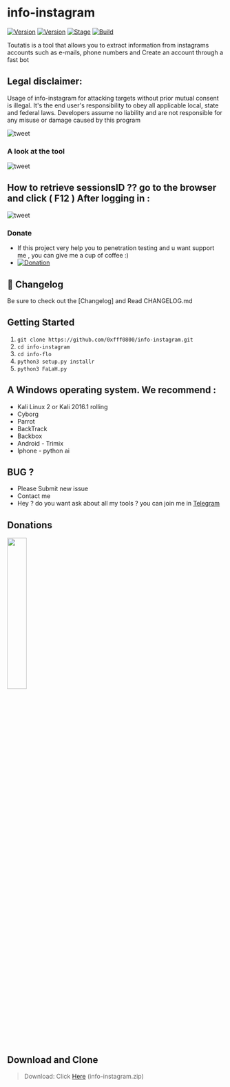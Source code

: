 # info-instagram

[![Version](https://img.shields.io/badge/Brutesploit-1.1.0-brightgreen.svg?maxAge=259200)]()
[![Version](https://img.shields.io/badge/Codename-Pretty-red.svg?maxAge=259200)]()
[![Stage](https://img.shields.io/badge/Release-Stable-brightgreen.svg)]()
[![Build](https://img.shields.io/badge/Supported_OS-Linux-orange.svg)]()

Toutatis is a tool that allows you to extract information from instagrams accounts such as e-mails, phone numbers and 
Create an account through a fast bot

## Legal disclaimer:

Usage of info-instagram for attacking targets without prior mutual consent is illegal. It's the end user's responsibility to obey all applicable local, state and federal laws. Developers assume no liability and are not responsible for any misuse or damage caused by this program 

![tweet](https://media1.tenor.com/images/07988c63e7f4730bd4f5ac57d42440c5/tenor.gif)

### A look at the tool

![tweet](https://www7.0zz0.com/2020/06/21/04/371009251.png)

## How to retrieve sessionsID ?? go to the browser and click ( F12 ) After logging in :
![tweet](https://www6.0zz0.com/2020/06/21/04/887280110.png)

### Donate
- If this project very help you to penetration testing  and u want support me , you can give me a cup of coffee :)
- [![Donation](https://img.shields.io/badge/bitcoin-donate-yellow.svg)](https://www.up-00.com/i/00176/4gu5yi4fwmgt.jpg)


## :scroll: Changelog
Be sure to check out the [Changelog] and Read CHANGELOG.md

## Getting Started
1. ```git clone https://github.com/0xfff0800/info-instagram.git```
2. ```cd info-instagram```
3. ```cd info-flo```
4. ```python3 setup.py installr ```
5. ```python3 FaLaH.py ```


## A Windows operating system. We recommend :
- Kali Linux 2 or Kali 2016.1 rolling 
- Cyborg
- Parrot 
- BackTrack 
- Backbox  
- Android - Trimix
- Iphone - python ai 

## BUG ? 
- Please Submit new issue 
- Contact me
- Hey ? do you want ask about all my tools ? you can join me in [Telegram](https://T.me/flaah999)

## Donations 

 <img src="https://www.up-00.com/i/00176/4gu5yi4fwmgt.jpg" width="30%"></img>
 
 ## Download and Clone
 > Download: Click [Here](https://github.com//0xfff0800/info-instagram/archive/master.zip) (info-instagram.zip)
 
 
